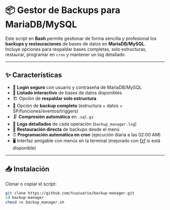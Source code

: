 # 📦 Gestor de Backups para MariaDB/MySQL

Este script en **Bash** permite gestionar de forma sencilla y profesional los **backups y restauraciones** de bases de datos en **MariaDB/MySQL**.  
Incluye opciones para respaldar bases completas, solo estructuras, restaurar, programar en `cron` y mantener un log detallado.

---

## ✨ Características

- 🔑 **Login seguro** con usuario y contraseña de MariaDB/MySQL  
- 📂 **Listado interactivo** de bases de datos disponibles  
- 🏗️ Opción de **respaldar solo estructura**  
- 📑 Opción de **backup completo** (estructura + datos + SP/funciones/eventos/triggers)  
- 🗜️ **Compresión automática** en `.sql.gz`  
- 📜 **Logs detallados** de cada operación (`backup_manager.log`)  
- 🔄 **Restauración directa** de backups desde el menú  
- ⏰ **Programación automática en cron** (ejecución diaria a las 02:00 AM)  
- 🖥️ Interfaz amigable con menús en la terminal (mejorado con [fzf](https://github.com/junegunn/fzf) si está disponible)

---

## 📥 Instalación

Clonar o copiar el script:

```bash
git clone https://github.com/tuusuario/backup-manager.git
cd backup-manager
chmod +x backup_manager.sh

